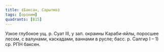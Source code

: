 ```yaml
---
title: ⦗Баксан, Сарытма⦘
tags: [ороним]
quadrants: [В15]
---
```


Узкое глубокое ущ. р. Суат III, у зап. окраины Караби-яйлы, поросшее лесом, с
валунами, каскадами, ваннами в русле; басс. р. Салгир I – 1) ср. РПН баксен.
